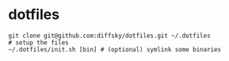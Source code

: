 # dotfiles

    git clone git@github.com:diffsky/dotfiles.git ~/.dotfiles
    # setup the files
    ~/.dotfiles/init.sh [bin] # (optional) symlink some binaries